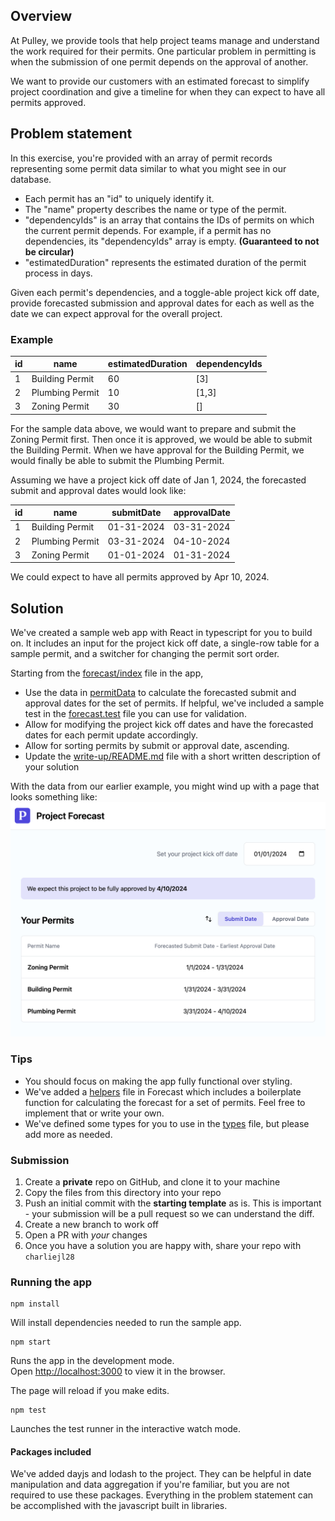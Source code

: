 ## Overview

At Pulley, we provide tools that help project teams manage and understand the
work required for their permits. One particular problem in permitting is when
the submission of one permit depends on the approval of another.

We want to provide our customers with an estimated forecast to simplify project
coordination and give a timeline for when they can expect to have all permits
approved.

## Problem statement

In this exercise, you're provided with an array of permit records
representing some permit data similar to what you might see in our database.

- Each permit has an "id" to uniquely identify it.
- The "name" property describes the name or type of the permit.
- "dependencyIds" is an array that contains the IDs of permits on which the
  current permit depends. For example, if a permit has no dependencies, its
  "dependencyIds" array is empty. **(Guaranteed to not be circular)**
- "estimatedDuration" represents the estimated duration of the permit process in
  days.

Given each permit's dependencies, and a toggle-able project kick off date,
provide forecasted submission and approval dates for each as well as the date we
can expect approval for the overall project.

### Example

| id  | name            | estimatedDuration | dependencyIds |
| --- | --------------- | ----------------- | ------------- |
| 1   | Building Permit | 60                | [3]           |
| 2   | Plumbing Permit | 10                | [1,3]         |
| 3   | Zoning Permit   | 30                | []            |

For the sample data above, we would want to prepare and submit the Zoning Permit first. Then once it is approved, we would be able to submit the Building Permit.
When we have approval for the Building Permit, we would finally be able to
submit the Plumbing Permit.

Assuming we have a project kick off date of Jan 1, 2024, the forecasted submit
and approval dates would look like:

| id  | name            | submitDate | approvalDate |
| --- | --------------- | ---------- | ------------ |
| 1   | Building Permit | 01-31-2024 | 03-31-2024   |
| 2   | Plumbing Permit | 03-31-2024 | 04-10-2024   |
| 3   | Zoning Permit   | 01-01-2024 | 01-31-2024   |

We could expect to have all permits approved by Apr 10, 2024.

## Solution

We've created a sample web app with React in typescript for you to build on. It
includes an input for the project kick off date, a single-row table for a sample
permit, and a switcher for changing the permit sort order.

Starting from the [forecast/index](src/forecast/index.tsx) file in the app,

- Use the data in [permitData](src/forecast/data.tsx) to calculate the forecasted submit
  and approval dates for the set of permits. If helpful, we've included a sample
  test in the [forecast.test](src/tests/forecast.test.ts) file you can use for validation.
- Allow for modifying the project kick off dates and have the forecasted dates
  for each permit update accordingly.
- Allow for sorting permits by submit or approval date, ascending.
- Update the [write-up/README.md](write-up/README.md) file with a short written description of your solution

With the data from our earlier example, you might wind up with a page that looks something like:
![Project Forecast Solution](doc/solution.png)

### Tips

- You should focus on making the app fully functional over styling.
- We've added a [helpers](src/forecast/helpers.tsx) file in Forecast which includes a boilerplate
  function for calculating the forecast for a set of permits. Feel
  free to implement that or write your own.
- We've defined some types for you to use in the [types](src/forecast/types.tsx) file, but please add
  more as needed.

### Submission

1. Create a **private** repo on GitHub, and clone it to your machine
2. Copy the files from this directory into your repo
3. Push an initial commit with the **starting template** as is. This is important - your submission will be a pull request so we can understand the diff.
4. Create a new branch to work off
5. Open a PR with _your_ changes
6. Once you have a solution you are happy with, share your repo with `charliejl28` 

### Running the app

    npm install

Will install dependencies needed to run the sample app.

    npm start

Runs the app in the development mode.\
Open [http://localhost:3000](http://localhost:3000) to view it in the browser.

The page will reload if you make edits.

    npm test

Launches the test runner in the interactive watch mode.

#### Packages included

We've added dayjs and lodash to the project. They can be helpful in date
manipulation and data aggregation if you're familiar, but you are not required
to use these packages. Everything in the problem statement can be accomplished
with the javascript built in libraries.
